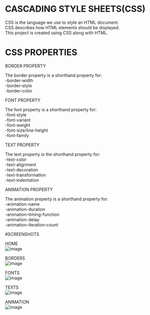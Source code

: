 # CASCADING STYLE SHEETS(CSS)<br>
CSS is the language we use to style an HTML document.<br>
CSS describes how HTML elements should be displayed.<br>
This project is created using CSS along with HTML.<br>
# CSS PROPERTIES<br>
BORDER PROPERTY<br>

The border property is a shorthand property for:<br>
-border-width <br>
-border-style <br>
-border-color <br>

FONT PROPERTY<BR>
  
The font property is a shorthand property for:<br>
-font-style <br>
-font-variant <br>
-font-weight <br>
-font-size/line-height <br>
-font-family <br>
  
TEXT PROPERTY<br>
  
The text property is the shorthand property for:<br>
-text-color <br>
-text-alignment <br>
-text-decoration <br>
-text-transformation <br>
-text-indentation <br>

ANIMATION PROPERTY <br>
  
The animation property is a shorthand property for:<br>
-animation-name<br>
-animation-duration<br>
-animation-timing-function<br>
-animation-delay<br>
-animation-iteration-count<br>

  #SCREENSHOTS <br>
  
  HOME<BR>
  ![image](https://user-images.githubusercontent.com/88573577/130046925-6a4418a1-50f4-49e5-95a8-4c8ec83c6e73.png)
  
  BORDERS<BR>
  ![image](https://user-images.githubusercontent.com/88573577/130047223-dbc80cd6-4d2f-48b1-b1c9-8794752580d0.png)
  
  FONTS<br>
  ![image](https://user-images.githubusercontent.com/88573577/130047313-b846a339-75a9-4f3e-93b9-8af99c52f533.png)

  TEXTS<br>
  ![image](https://user-images.githubusercontent.com/88573577/130047414-a9cefbf1-8df7-45d5-8cf1-5edaca3e2ac1.png)

  ANIMATION<br>
  ![image](https://user-images.githubusercontent.com/88573577/130047493-abd24510-02f2-464d-adca-a7e5195242a3.png)
